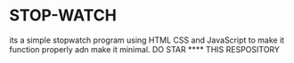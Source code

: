 # STOP-WATCH
its a simple stopwatch program using HTML CSS and JavaScript to make it function properly adn make it minimal.   DO STAR **** THIS RESPOSITORY
